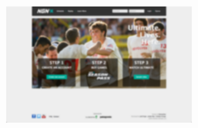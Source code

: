  [![et](https://github.com/esbanarango/ngn-bye/blob/master/public/images/ngn-bye.png?raw=true)](http://www.ngnultimate.com/)
 
 
 

